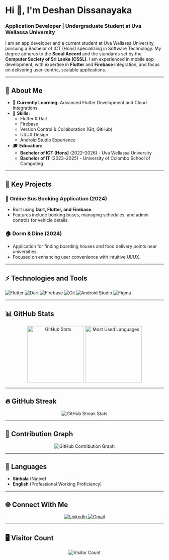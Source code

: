 # Hi 👋, I'm Deshan Dissanayaka
### **Application Developer | Undergraduate Student at Uva Wellassa University**

I am an app developer and a current student at Uva Wellassa University, pursuing a Bachelor of ICT (Hons) specializing in Software Technology. My degree adheres to the **Seoul Accord** and the standards set by the **Computer Society of Sri Lanka (CSSL)**. I am experienced in mobile app development, with expertise in **Flutter** and **Firebase** integration, and focus on delivering user-centric, scalable applications.

---

## 🔭 **About Me**
- 🌱 **Currently Learning:** Advanced Flutter Development and Cloud Integrations.
- 🔧 **Skills:**  
  - Flutter & Dart  
  - Firebase  
  - Version Control & Collaboration (Git, GitHub)  
  - UI/UX Design  
  - Android Studio Experience  
- 🎓 **Education:**  
  - **Bachelor of ICT (Hons)** (2022–2026) - Uva Wellassa University  
  - **Bachelor of IT** (2023–2025) - University of Colombo School of Computing  

---

## 🌟 **Key Projects**
### 🚌 **Online Bus Booking Application (2024)**
- Built using **Dart, Flutter, and Firebase**.
- Features include booking buses, managing schedules, and admin controls for vehicle details.

### 🏠 **Dorm & Dine (2024)**
- Application for finding boarding houses and food delivery points near universities.
- Focused on enhancing user convenience with intuitive UI/UX.

---

## ⚡ **Technologies and Tools**
![Flutter](https://img.shields.io/badge/Code-Flutter-blue?logo=flutter&logoColor=white)
![Dart](https://img.shields.io/badge/Code-Dart-blue?logo=dart&logoColor=white)
![Firebase](https://img.shields.io/badge/Tools-Firebase-orange?logo=firebase&logoColor=white)
![Git](https://img.shields.io/badge/Tools-Git-green?logo=git&logoColor=white)
![Android Studio](https://img.shields.io/badge/Tools-Android_Studio-blue?logo=android-studio&logoColor=white)
![Figma](https://img.shields.io/badge/Design-Figma-purple?logo=figma&logoColor=white)

---

## 📊 **GitHub Stats**
<div align="center">
  <img height="180em" src="https://github-readme-stats.vercel.app/api?username=MrDeshan&show_icons=true&theme=radical&hide_border=true&count_private=true&include_all_commits=true" alt="GitHub Stats" />
  <img height="180em" src="https://github-readme-stats.vercel.app/api/top-langs/?username=MrDeshan&layout=compact&langs_count=8&theme=radical&hide_border=true" alt="Most Used Languages" />
</div>

---

## 🔥 **GitHub Streak**
<div align="center">
  <img src="https://github-readme-streak-stats.herokuapp.com/?user=MrDeshan&theme=radical&hide_border=true" alt="GitHub Streak Stats" />
</div>

---

## 🌟 **Contribution Graph**
<div align="center">
  <img src="https://github-contribution-graph.ez4o.com/?username=MrDeshan&theme=gruvbox-light" alt="GitHub Contribution Graph" />
</div>

---

## 💬 **Languages**
- **Sinhala** (Native)  
- **English** (Professional Working Proficiency)  

---

## 🌐 **Connect With Me**
<div align="center">
  <a href="https://linkedin.com/in/mrdesh">
    <img src="https://img.shields.io/badge/LinkedIn-0077B5?style=for-the-badge&logo=linkedin&logoColor=white" alt="LinkedIn">
  </a>
  <a href="mailto:deshan.t.dissanayaka@gmail.com">
    <img src="https://img.shields.io/badge/Gmail-D14836?style=for-the-badge&logo=gmail&logoColor=white" alt="Gmail">
  </a>
</div>

---

## 🖥️ **Visitor Count**
<div align="center">
  <img src="https://komarev.com/ghpvc/?username=MrDeshan&style=flat-square&color=blue" alt="Visitor Count" />
</div>
